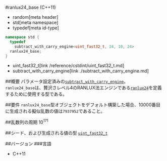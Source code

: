 #ranlux24_base (C++11)
* random[meta header]
* std[meta namespace]
* typedef[meta id-type]

```cpp
namespace std {
  typedef
    subtract_with_carry_engine<uint_fast32_t, 24, 10, 24>
  ranlux24_base;
}
```
* uint_fast32_t[link /reference/cstdint/uint_fast32_t.md]
* subtract_with_carry_engine[link ./subtract_with_carry_engine.md]

##概要
パラメータ設定済みの[`subtract_with_carry_engine`](./subtract_with_carry_engine.md)。  
`ranlux24_base`は、贅沢さレベル4のRANLUX法エンジンである[`ranlux24`](./ranlux24.md)を定義するために使用する型である。  
  
##要件
`ranlux24_base`型オブジェクトをデフォルト構築した場合、10000番目に生成される擬似乱数の値は`7937952`であること。


##乱数列の周期
10<sup>171</sup>


##シード、および生成される値の型
[`uint_fast32_t`](/reference/cstdint/uint_fast32_t.md)


##バージョン
###言語
- C++11


